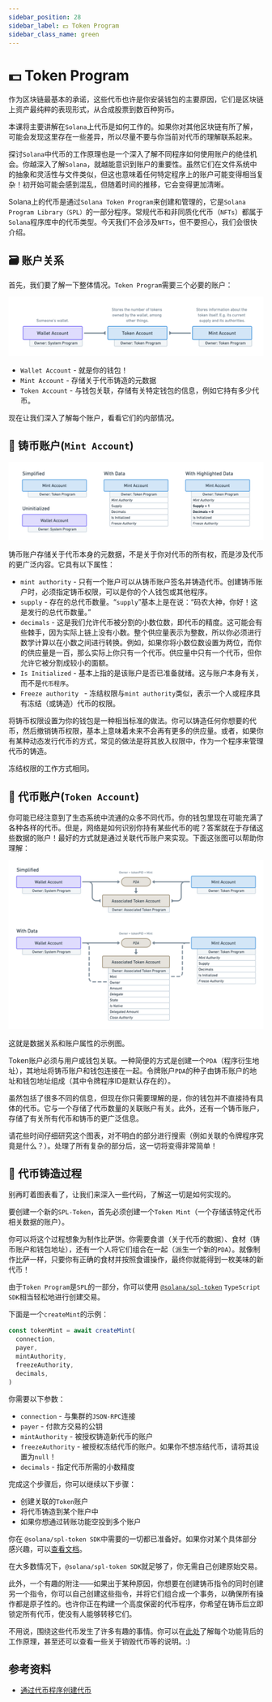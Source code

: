 ```yaml
---
sidebar_position: 28
sidebar_label: 💵 Token Program
sidebar_class_name: green
---
```


# 💵 Token Program

作为区块链最基本的承诺，这些代币也许是你安装钱包的主要原因，它们是区块链上资产最纯粹的表现形式，从合成股票到数百种狗币。

本课将主要讲解在`Solana`上代币是如何工作的。如果你对其他区块链有所了解，可能会发现这里存在一些差异，所以尽量不要与你当前对代币的理解联系起来。

探讨`Solana`中代币的工作原理也是一个深入了解不同程序如何使用账户的绝佳机会。你越深入了解`Solana`，就越能意识到账户的重要性。虽然它们在文件系统中的抽象和灵活性与文件类似，但这也意味着任何特定程序上的账户可能变得相当复杂！初开始可能会感到混乱，但随着时间的推移，它会变得更加清晰。

Solana上的代币是通过`Solana Token Program`来创建和管理的，它是`Solana Program Library（SPL）`的一部分程序。常规代币和非同质化代币（`NFTs`）都属于`Solana`程序库中的代币类型。今天我们不会涉及`NFTs`，但不要担心，我们会很快介绍。

## 🗃 账户关系

首先，我们要了解一下整体情况。`Token Program`需要三个必要的账户：

![](./img/account-relationships.png)

- `Wallet Account` - 就是你的钱包！
- `Mint Account` - 存储关于代币铸造的元数据
- `Token Account` - 与钱包关联，存储有关特定钱包的信息，例如它持有多少代币。

现在让我们深入了解每个账户，看看它们的内部情况。

## 🌌 铸币账户(`Mint Account`)

![](./img/mint-account.png)

铸币账户存储关于代币本身的元数据，不是关于你对代币的所有权，而是涉及代币的更广泛内容。它具有以下属性：

- `mint authority` - 只有一个账户可以从铸币账户签名并铸造代币。创建铸币账户时，必须指定铸币权限，可以是你的个人钱包或其他程序。
- `supply` - 存在的总代币数量。“`supply`”基本上是在说：“码农大神，你好！这是发行的总代币数量。”
- `decimals` - 这是我们允许代币被分割的小数位数，即代币的精度。这可能会有些棘手，因为实际上链上没有小数。整个供应量表示为整数，所以你必须进行数学计算以在小数之间进行转换。例如，如果你将小数位数设置为两位，而你的供应量是一百，那么实际上你只有一个代币。供应量中只有一个代币，但你允许它被分割成较小的面额。
- `Is Initialized` - 基本上指的是该账户是否已准备就绪。这与账户本身有关，而不是`代币程序`。
- `Freeze authority ` - 冻结权限与`mint authority`类似，表示一个人或程序具有冻结（或铸造）代币的权限。

将铸币权限设置为你的钱包是一种相当标准的做法。你可以铸造任何你想要的代币，然后撤销铸币权限，基本上意味着未来不会再有更多的供应量。或者，如果你有某种动态发行代币的方式，常见的做法是将其放入权限中，作为一个程序来管理代币的铸造。

冻结权限的工作方式相同。

##  👛 代币账户(`Token Account`)

你可能已经注意到了生态系统中流通的众多不同代币。你的钱包里现在可能充满了各种各样的代币。但是，网络是如何识别你持有某些代币的呢？答案就在于存储这些数据的账户！最好的方式就是通过关联代币账户来实现。下面这张图可以帮助你理解：

![](./img/token-account.png)

这就是数据关系和账户属性的示例图。

Token账户必须与用户或钱包关联。一种简便的方式是创建一个`PDA`（程序衍生地址），其地址将铸币账户和钱包连接在一起。令牌账户`PDA`的种子由铸币账户的地址和钱包地址组成（其中令牌程序ID是默认存在的）。

虽然包括了很多不同的信息，但现在你只需要理解的是，你的钱包并不直接持有具体的代币。它与一个存储了代币数量的关联账户有关。此外，还有一个铸币账户，存储了有关所有代币和铸币的更广泛信息。

请花些时间仔细研究这个图表，对不明白的部分进行搜索（例如关联的令牌程序究竟是什么？）。处理了所有复杂的部分后，这一切将变得非常简单！

## 🤑 代币铸造过程

别再盯着图表看了，让我们来深入一些代码，了解这一切是如何实现的。

要创建一个新的`SPL-Token`，首先必须创建一个`Token Mint`（一个存储该特定代币相关数据的账户）。

你可以将这个过程想象为制作比萨饼。你需要食谱（关于代币的数据）、食材（铸币账户和钱包地址），还有一个人将它们组合在一起（派生一个新的`PDA`）。就像制作比萨一样，只要你有正确的食材并按照食谱操作，最终你就能得到一枚美味的新代币！

由于`Token Program`是`SPL`的一部分，你可以使用 [`@solana/spl-token`](https://www.npmjs.com/package/@solana/spl-token) `TypeScript SDK`相当轻松地进行创建交易。

下面是一个`createMint`的示例：

```ts
const tokenMint = await createMint(
  connection,
  payer,
  mintAuthority,
  freezeAuthority,
  decimals,
)
```

你需要以下参数：
- `connection` - 与集群的`JSON-RPC`连接
- `payer` - 付款方交易的公钥
- `mintAuthority` - 被授权铸造新代币的账户
- `freezeAuthority` - 被授权冻结代币的账户。如果你不想冻结代币，请将其设置为`null`！
- `decimals` - 指定代币所需的小数精度

完成这个步骤后，你可以继续以下步骤：

- 创建关联的`Token`账户
- 将代币铸造到某个账户中
- 如果你想通过转账功能空投到多个账户

你在 `@solana/spl-token SDK`中需要的一切都已准备好。如果你对某个具体部分感兴趣，可以[查看文档](https://spl.solana.com/token)。

在大多数情况下，`@solana/spl-token SDK`就足够了，你无需自己创建原始交易。

此外，一个有趣的附注——如果出于某种原因，你想要在创建铸币指令的同时创建另一个指令，你可以自己创建这些指令，并将它们组合成一个事务，以确保所有操作都是原子性的。也许你正在构建一个高度保密的代币程序，你希望在铸币后立即锁定所有代币，使没有人能够转移它们。

不用说，围绕这些代币发生了许多有趣的事情。你可以在[此处](https://www.soldev.app/course/token-program)了解每个功能背后的工作原理，甚至还可以查看一些关于销毁代币等的说明。:)

## 参考资料

- [通过代币程序创建代币](https://www.soldev.app/course/token-program)
